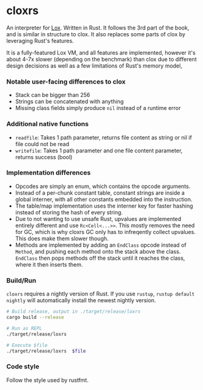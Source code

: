 # cloxrs

An interpreter for [Lox](http://craftinginterpreters.com). Written in Rust.
It follows the 3rd part of the book, and is similar in structure to clox.
It also replaces some parts of clox by leveraging Rust's features.

It is a fully-featured Lox VM, and all features are implemented, however it's about
4-7x slower (depending on the benchmark) than clox due to different
design decisions as well as a few limitations of Rust's memory model, 

### Notable user-facing differences to clox

- Stack can be bigger than 256
- Strings can be concatenated with anything
- Missing class fields simply produce `nil` instead of a runtime error

### Additional native functions

- `readfile`: Takes 1 path parameter, returns file content as string or nil
if file could not be read
- `writefile`: Takes 1 path parameter and one file content parameter, 
returns success (bool)

### Implementation differences

- Opcodes are simply an enum, which contains the opcode arguments.
- Instead of a per-chunk constant table, constant strings are inside a global interner,
with all other constants embedded into the instruction.
- The table/map implementation uses the interner key for faster hashing instead of
storing the hash of every string.
- Due to not wanting to use unsafe Rust, upvalues are implemented entirely
different and use `Rc<Cell<...>>`. This mostly removes the need for GC, which is why cloxrs
GC only has to infreqently collect upvalues. This does make them slower though.
- Methods are implemented by adding an `EndClass` opcode instead of `Method`, and pushing each method onto the
stack above the class. `EndClass` then pops methods off the stack until it reaches the class,
where it then inserts them.

### Build/Run

`cloxrs` requires a nightly version of Rust. If you use `rustup`, `rustup default nightly`
will automatically install the newest nightly version.

``` bash
# Build release, output in ./target/release/loxrs
cargo build --release

# Run as REPL
./target/release/loxrs 

# Execute $file
./target/release/loxrs  $file
```

### Code style

Follow the style used by rustfmt.

